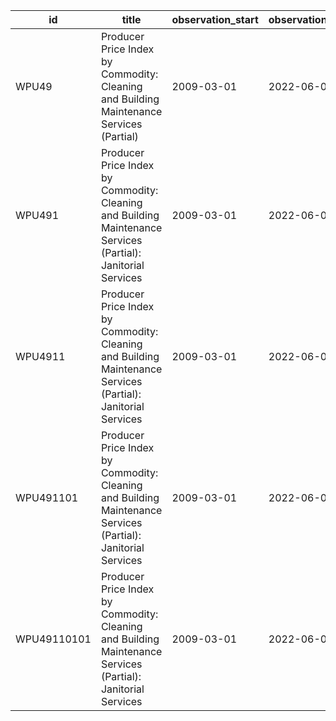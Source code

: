 | id          | title                                                                                                        | observation_start   | observation_end   |
|-------------|--------------------------------------------------------------------------------------------------------------|---------------------|-------------------|
| WPU49       | Producer Price Index by Commodity: Cleaning and Building Maintenance Services (Partial)                      | 2009-03-01          | 2022-06-01        |
| WPU491      | Producer Price Index by Commodity: Cleaning and Building Maintenance Services (Partial): Janitorial Services | 2009-03-01          | 2022-06-01        |
| WPU4911     | Producer Price Index by Commodity: Cleaning and Building Maintenance Services (Partial): Janitorial Services | 2009-03-01          | 2022-06-01        |
| WPU491101   | Producer Price Index by Commodity: Cleaning and Building Maintenance Services (Partial): Janitorial Services | 2009-03-01          | 2022-06-01        |
| WPU49110101 | Producer Price Index by Commodity: Cleaning and Building Maintenance Services (Partial): Janitorial Services | 2009-03-01          | 2022-06-01        |